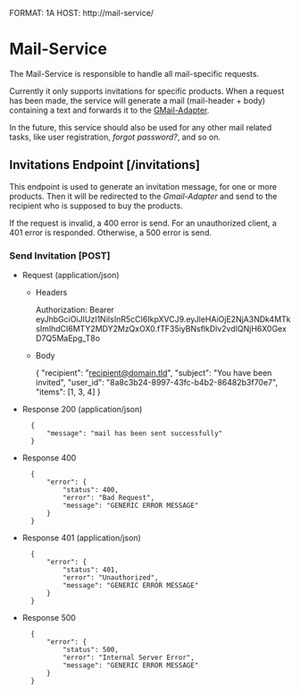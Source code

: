 FORMAT: 1A
HOST: http://mail-service/

# Mail-Service

The Mail-Service is responsible to handle all mail-specific requests.

Currently it only supports invitations for specific products.
When a request has been made, the service will generate a mail
(mail-header + body) containing a text and forwards it to the
[GMail-Adapter](./gmail-adapter.md).

In the future, this service should also be used for any other mail related tasks,
like user registration, *forgot password?*, and so on.

## Invitations Endpoint [/invitations]

This endpoint is used to generate an invitation message, for one or more products.
Then it will be redirected to the *Gmail-Adapter* and send to the recipient who is
supposed to buy the products.

If the request is invalid, a 400 error is send. For an unauthorized client, a 401
error is responded. Otherwise, a 500 error is send.

### Send Invitation [POST]

+ Request (application/json)

    + Headers

        Authorization: Bearer eyJhbGciOiJIUzI1NiIsInR5cCI6IkpXVCJ9.eyJleHAiOjE2NjA3NDk4MTksImlhdCI6MTY2MDY2MzQxOX0.fTF35iyBNsflkDlv2vdIQNjH6X0GexD7Q5MaEpg_T8o

    + Body

        {
            "recipient": "recipient@domain.tld",
            "subject": "You have been invited",
            "user_id": "8a8c3b24-8997-43fc-b4b2-86482b3f70e7",
            "items": [1, 3, 4]
        }

+ Response 200 (application/json)

        {
            "message": "mail has been sent successfully"
        }
        
+ Response 400

        {
            "error": {
                "status": 400,
                "error": "Bad Request",
                "message": "GENERIC ERROR MESSAGE"
            } 
        }

+ Response 401 (application/json)

        {
            "error": {
                "status": 401,
                "error": "Unauthorized",
                "message": "GENERIC ERROR MESSAGE"
            }
        }

+ Response 500

        {
            "error": {
                "status": 500,
                "error": "Internal Server Error",
                "message": "GENERIC ERROR MESSAGE"
            }
        }
